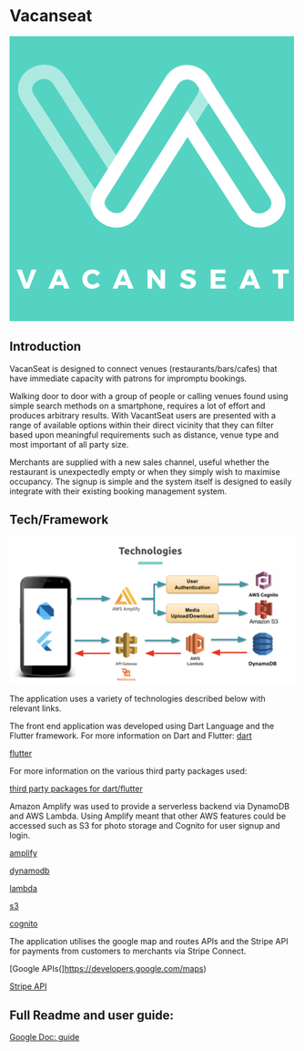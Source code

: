 # Vacanseat

![logo](./assets/images/logo_green.png)




## Introduction 

VacanSeat is designed to connect venues (restaurants/bars/cafes) that have immediate capacity with patrons for impromptu bookings.

Walking door to door with a group of people or calling venues found using simple search methods on a smartphone, requires a lot of effort and produces arbitrary results.  With VacantSeat users are presented with a range of available options within their direct vicinity that they can filter based upon meaningful requirements such as distance, venue type and most important of all party size.

Merchants are supplied with a new sales channel, useful whether the restaurant is unexpectedly empty or when they simply wish to maximise occupancy.  The signup is simple and the system itself is designed to easily integrate with their existing booking management system.


## Tech/Framework

![TechStack](./assets/images/Technologies.png)



The application uses a variety of technologies described below with relevant links.

The front end application was developed using Dart Language and the Flutter framework. For more information on Dart and Flutter:
[dart](https://dart.dev/)

[flutter](https://flutter.dev/)

For more information on the various third party packages used:

[third party packages for dart/flutter](https://pub.dev/)



Amazon Amplify was used to provide a serverless backend via DynamoDB and AWS Lambda. Using Amplify meant that other AWS features could be accessed such as S3 for photo storage and Cognito for user signup and login. 

[amplify](https://aws.amazon.com/getting-started/hands-on/build-flutter-app-amplify/)

[dynamodb](https://aws.amazon.com/dynamodb/)

[lambda](https://aws.amazon.com/lambda/)

[s3](https://aws.amazon.com/s3/)

[cognito](https://aws.amazon.com/cognito/)



The application utilises the google map and routes APIs and the Stripe API for payments from customers to merchants via Stripe Connect.

[Google APIs(]https://developers.google.com/maps)

[Stripe API](https://stripe.com/docs/api)




## Full Readme and user guide:


 [Google Doc: guide](https://docs.google.com/document/d/e/2PACX-1vS0WvzoeL5ZO3_fzA-xoLMnxKF0Jw0ILtEL_HUCFwdBOIwSOAh8n9Rx_J8d1FDiIAiNdDUGEhvIyV5X/pub)



